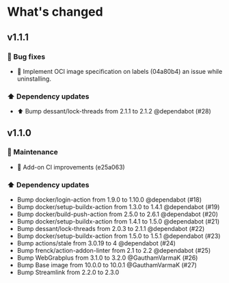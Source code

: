 # What's changed

## v1.1.1

### 🐛 Bug fixes

- 🔨 Implement OCI image specification on labels (04a80b4) an issue while uninstalling.

### ⬆️ Dependency updates

- ⬆️ Bump dessant/lock-threads from 2.1.1 to 2.1.2 @dependabot (#28)

## v1.1.0

### 🧰 Maintenance

- 🚀 Add-on CI improvements (e25a063)

### ⬆️ Dependency updates

- Bump docker/login-action from 1.9.0 to 1.10.0 @dependabot (#18)
- Bump docker/setup-buildx-action from 1.3.0 to 1.4.1 @dependabot (#19)
- Bump docker/build-push-action from 2.5.0 to 2.6.1 @dependabot (#20)
- Bump docker/setup-buildx-action from 1.4.1 to 1.5.0 @dependabot (#21)
- Bump dessant/lock-threads from 2.0.3 to 2.1.1 @dependabot (#22)
- Bump docker/setup-buildx-action from 1.5.0 to 1.5.1 @dependabot (#23)
- Bump actions/stale from 3.0.19 to 4 @dependabot (#24)
- Bump frenck/action-addon-linter from 2.1 to 2.2 @dependabot (#25)
- Bump WebGrabplus from 3.1.0 to 3.2.0 @GauthamVarmaK (#26)
- Bump Base image from 10.0.0 to 10.0.1 @GauthamVarmaK (#27)
- Bump Streamlink from 2.2.0 to 2.3.0
